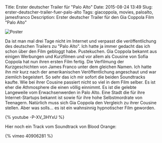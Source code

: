 Title: Erster deutscher Trailer für "Palo Alto"
Date: 2015-08-24 13:49
Slug: erster-deutscher-trailer-fuer-palo-alto
Tags: giacoppola, movies, paloalto, jamesfranco
Description: Erster deutscher Trailer für den Gia Coppola Film "Palo Alto"

![Poster]({filename}/images/paloalto.jpg)

Da ist man mal drei Tage nicht im Internet und verpasst die veröffentlichung des deutschen Trailers zu "Palo Alto". Ich hatte ja immer gedacht das ich schon über den Film gebloggt habe. Pustekuchen. Gia Coppola bekannt aus einigen Werbungen und Kurzfilmen und vor allem als Cousine von Sofia Coppola hat nun ihren ersten Film fertig. Die Verfilmung der Kurzgeschichten von James Franco unter dem gleichen Namen. Ich hatte ihn mir kurz nach der amerikanischen Veröffentlichung angeschaut und war ziemlich begeistert. So sehr das ich mir sofort die beiden Soundtracks kaufte. Wie bei ihrer Cousine passiert nicht so viel in dem Film selber. Es ist eher die Athmosphere die einen völlig einnimmt. Es ist die gelebte Langeweile vom Erwachsenwerden in Palo Alto. Eine Stadt die für ihre Internet-Startups bekannt ist sowie für ihre hohe Selbstmordrate von Teenagern. Natürlich muss sich Gia Coppola den Vergleich zu ihrer Cousine stellen. Aber was solls... es ist ein wahnsinnig hypnotischer Film geworden.

{% youtube -P-XV_3HYxU %}

Hier noch ein Track vom Soundtrack von Blood Orange:

{% vimeo 40906281 %}
